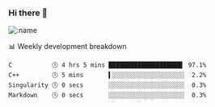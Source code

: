 ### Hi there 👋

<!--
**lv2020/lv2020** is a ✨ _special_ ✨ repository because its `README.md` (this file) appears on your GitHub profile.

Here are some ideas to get you started:

- 🔭 I’m currently working on ...
- 🌱 I’m currently learning ...
- 👯 I’m looking to collaborate on ...
- 🤔 I’m looking for help with ...
- 💬 Ask me about ...
- 📫 How to reach me: ...
- 😄 Pronouns: ...
- ⚡ Fun fact: ...
-->
![:name](https://count.getloli.com/get/@:lv2020)
 <!-- waka-box start -->
📊 Weekly development breakdown
```text
C           🕓 4 hrs 5 mins ████████████████████▍ 97.1%
C++         🕓 5 mins       ▍░░░░░░░░░░░░░░░░░░░░  2.2%
Singularity 🕓 0 secs       ░░░░░░░░░░░░░░░░░░░░░  0.3%
Markdown    🕓 0 secs       ░░░░░░░░░░░░░░░░░░░░░  0.3%
```
<!-- Powered by https://github.com/YouEclipse/waka-box-go . -->
<!-- waka-box end -->
